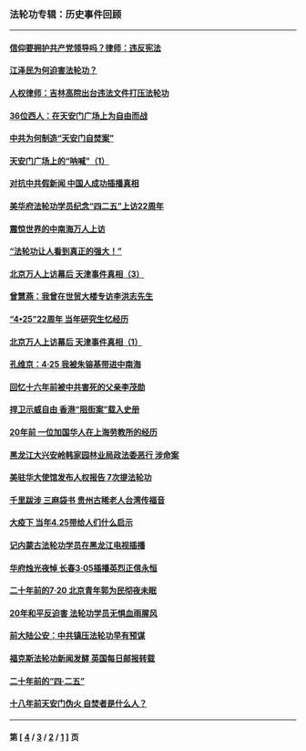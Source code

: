 ### 法轮功专辑：历史事件回顾
---
#### [信仰要拥护共产党领导吗？律师：违反宪法](../../pages/nf5793/n14061325.md?10170430) 
#### [江泽民为何迫害法轮功？](../../pages/nf5793/n13876324.md?10170430) 
#### [人权律师：吉林高院出台违法文件打压法轮功](../../pages/nf5793/n13825665.md?10170430) 
#### [36位西人：在天安门广场上为自由而战](../../pages/nf5793/n13390029.md?10170430) 
#### [中共为何制造“天安门自焚案”](../../pages/nf5793/n13183270.md?10170430) 
#### [天安门广场上的“呐喊”（1）](../../pages/nf5793/n13105277.md?10170430) 
#### [对抗中共假新闻 中国人成功插播真相](../../pages/nf5793/n12910618.md?10170430) 
#### [美华府法轮功学员纪念“四二五”上访22周年](../../pages/nf5793/n12904445.md?10170430) 
#### [震惊世界的中南海万人上访](../../pages/nf5793/n12903976.md?10170430) 
#### [“法轮功让人看到真正的强大！”](../../pages/nf5793/n12903195.md?10170430) 
#### [北京万人上访幕后 天津事件真相（3）](../../pages/nf5793/n12902807.md?10170430) 
#### [曾慧燕：我曾在世贸大楼专访李洪志先生](../../pages/nf5793/n12898729.md?10170430) 
#### [“4•25”22周年 当年研究生忆经历](../../pages/nf5793/n12894152.md?10170430) 
#### [北京万人上访幕后 天津事件真相（1）](../../pages/nf5793/n12885174.md?10170430) 
#### [孔维京：4·25 我被朱镕基带进中南海](../../pages/nf5793/n12864987.md?10170430) 
#### [回忆十六年前被中共害死的父亲李茂勋](../../pages/nf5793/n12880270.md?10170430) 
#### [捍卫示威自由 香港“阻街案”载入史册](../../pages/nf5793/n12811245.md?10170430) 
#### [20年前 一位加国华人在上海劳教所的经历](../../pages/nf5793/n12707932.md?10170430) 
#### [黑龙江大兴安岭韩家园林业局政法委恶行 涉命案](../../pages/nf5793/n12622815.md?10170430) 
#### [美驻华大使馆发布人权报告 7次提法轮功](../../pages/nf5793/n12520541.md?10170430) 
#### [千里跋涉 三麻袋书 贵州古稀老人台湾传福音](../../pages/nf5793/n12198750.md?10170430) 
#### [大疫下 当年4.25带给人们什么启示](../../pages/nf5793/n12058565.md?10170430) 
#### [记内蒙古法轮功学员在黑龙江电视插播](../../pages/nf5793/n11699194.md?10170430) 
#### [华府烛光夜悼 长春3·05插播英烈正信永恒](../../pages/nf5793/n11397432.md?10170430) 
#### [二十年前的7·20 北京青年郭为民彻夜未眠](../../pages/nf5793/n11354195.md?10170430) 
#### [20年和平反迫害 法轮功学员无惧血雨腥风](../../pages/nf5793/n11348279.md?10170430) 
#### [前大陆公安：中共镇压法轮功早有预谋](../../pages/nf5793/n11352168.md?10170430) 
#### [福克斯法轮功新闻发酵  英国每日邮报转载](../../pages/nf5793/n11285952.md?10170430) 
#### [二十年前的“四·二五”](../../pages/nf5793/n11207639.md?10170430) 
#### [十八年前天安门伪火 自焚者是什么人？](../../pages/nf5793/n10996556.md?10170430) 

---
#### 第 [ [4](./4.md?10170430) / [3](./3.md?10170430) / [2](./2.md?10170430) / [1](./1.md?10170430) ] 页
